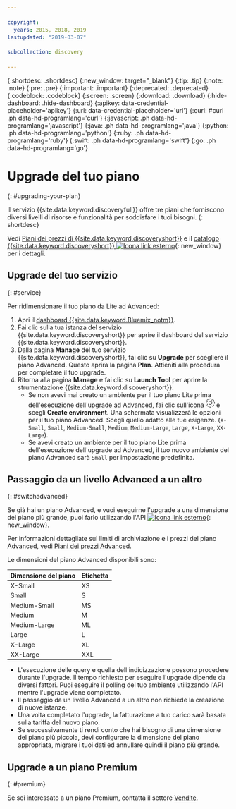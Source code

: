 ```yaml
---

copyright:
  years: 2015, 2018, 2019
lastupdated: "2019-03-07"

subcollection: discovery

---
```


{:shortdesc: .shortdesc}
{:new_window: target="_blank"}
{:tip: .tip}
{:note: .note}
{:pre: .pre}
{:important: .important}
{:deprecated: .deprecated}
{:codeblock: .codeblock}
{:screen: .screen}
{:download: .download}
{:hide-dashboard: .hide-dashboard}
{:apikey: data-credential-placeholder='apikey'} 
{:url: data-credential-placeholder='url'}
{:curl: #curl .ph data-hd-programlang='curl'}
{:javascript: .ph data-hd-programlang='javascript'}
{:java: .ph data-hd-programlang='java'}
{:python: .ph data-hd-programlang='python'}
{:ruby: .ph data-hd-programlang='ruby'}
{:swift: .ph data-hd-programlang='swift'}
{:go: .ph data-hd-programlang='go'}

# Upgrade del tuo piano
{: #upgrading-your-plan}

Il servizio {{site.data.keyword.discoveryfull}} offre tre piani che forniscono diversi livelli di risorse e funzionalità per soddisfare i tuoi bisogni.
{: shortdesc}

Vedi [Piani dei prezzi di {{site.data.keyword.discoveryshort}}](/docs/services/discovery?topic=discovery-discovery-pricing-plans#discovery-pricing-plans) e il [catalogo {{site.data.keyword.discoveryshort}} ![Icona link esterno](../../icons/launch-glyph.svg "Icona link esterno")](https://cloud.ibm.com/catalog/services/discovery){: new_window} per i dettagli.

## Upgrade del tuo servizio
{: #service}

Per ridimensionare il tuo piano da Lite ad Advanced:

1. Apri il [dashboard {{site.data.keyword.Bluemix_notm}}](https://{DomainName}/dashboard). 
1. Fai clic sulla tua istanza del servizio {{site.data.keyword.discoveryshort}} per aprire il dashboard del servizio {{site.data.keyword.discoveryshort}}.
1. Dalla pagina **Manage** del tuo servizio {{site.data.keyword.discoveryshort}}, fai clic su **Upgrade** per scegliere il piano Advanced. Questo aprirà la pagina **Plan**. Attieniti alla procedura per completare il tuo upgrade. 
1. Ritorna alla pagina **Manage** e fai clic su **Launch Tool** per aprire la strumentazione {{site.data.keyword.discoveryshort}}.
   - Se non avevi mai creato un ambiente per il tuo piano Lite prima dell'esecuzione dell'upgrade ad Advanced, fai clic sull'icona ![Cog](images/icon_settings.png) e scegli **Create environment**. Una schermata visualizzerà le opzioni per il tuo piano Advanced. Scegli quello adatto alle tue esigenze.  (`X-Small`, `Small`, `Medium-Small`, `Medium`, `Medium-Large`, `Large`, `X-Large`, `XX-Large`).
   - Se avevi creato un ambiente per il tuo piano Lite prima dell'esecuzione dell'upgrade ad Advanced, il tuo nuovo ambiente del piano Advanced sarà `Small` per impostazione predefinita. 

## Passaggio da un livello Advanced a un altro
{: #switchadvanced} 

Se già hai un piano Advanced, e vuoi eseguirne l'upgrade a una dimensione del piano più grande, puoi farlo utilizzando l'API [ ![Icona link esterno](../../icons/launch-glyph.svg "Icona link esterno")](https://{DomainName}/apidocs/discovery#update-an-environment){: new_window}. 

Per informazioni dettagliate sui limiti di archiviazione e i prezzi del piano Advanced, vedi [Piani dei prezzi Advanced](/docs/services/discovery?topic=discovery-discovery-pricing-plans#advanced).

Le dimensioni del piano Advanced disponibili sono: 

Dimensione del piano | Etichetta  
--------- | ------ 
X-Small | XS 
Small | S 
Medium-Small | MS 
Medium | M 
Medium-Large | ML 
Large | L
X-Large | XL 
XX-Large | XXL 

- L'esecuzione delle query e quella dell'indicizzazione possono procedere durante l'upgrade. Il tempo richiesto per eseguire l'upgrade dipende da diversi fattori. Puoi eseguire il polling del tuo ambiente utilizzando l'API mentre l'upgrade viene completato.
- Il passaggio da un livello Advanced a un altro non richiede la creazione di nuove istanze. 
- Una volta completato l'upgrade, la fatturazione a tuo carico sarà basata sulla tariffa del nuovo piano.
- Se successivamente ti rendi conto che hai bisogno di una dimensione del piano più piccola, devi configurare la dimensione del piano appropriata, migrare i tuoi dati ed annullare quindi il piano più grande. 

## Upgrade a un piano Premium
{: #premium}

Se sei interessato a un piano Premium, contatta il settore [Vendite](https://ibm.biz/contact-wdc-premium).  
